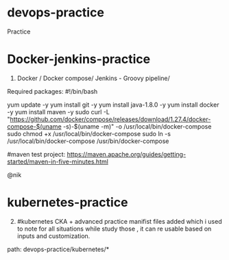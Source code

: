 # devops-practice
Practice

# Docker-jenkins-practice

1. Docker / Docker compose/ Jenkins - Groovy pipeline/ 

Required packages: 
#!/bin/bash

yum update -y
yum install git -y
yum install java-1.8.0 -y
yum install docker -y
yum install maven -y
sudo curl -L "https://github.com/docker/compose/releases/download/1.27.4/docker-compose-$(uname -s)-$(uname -m)" -o /usr/local/bin/docker-compose
sudo chmod +x /usr/local/bin/docker-compose
sudo ln -s /usr/local/bin/docker-compose /usr/bin/docker-compose


#maven test project: https://maven.apache.org/guides/getting-started/maven-in-five-minutes.html

 @nik

# kubernetes-practice
2. #kubernetes CKA + advanced  practice manifist files added which i used to note for all situations while study those , it can re usable based on inputs and customization.

path: devops-practice/kubernetes/*

